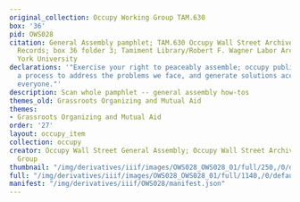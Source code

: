 ```yaml
---
original_collection: Occupy Working Group TAM.630
box: '36'
pid: OWS028
citation: General Assembly pamphlet; TAM.630 Occupy Wall Street Archives Working Group
  Records; box 36 folder 3; Tamiment Library/Robert F. Wagner Labor Archives, New
  York University
declarations: '"Exercise your right to peaceably assemble; occupy public space;  create
  a process to address the problems we face, and generate solutions accessible to
  everyone."'
description: Scan whole pamphlet -- general assembly how-tos
themes_old: Grassroots Organizing and Mutual Aid
themes:
- Grassroots Organizing and Mutual Aid
order: '27'
layout: occupy_item
collection: occupy
creator: Occupy Wall Street General Assembly; Occupy Wall Street Archives Working
  Group
thumbnail: "/img/derivatives/iiif/images/OWS028_OWS028_01/full/250,/0/default.jpg"
full: "/img/derivatives/iiif/images/OWS028_OWS028_01/full/1140,/0/default.jpg"
manifest: "/img/derivatives/iiif/OWS028/manifest.json"
---
```

